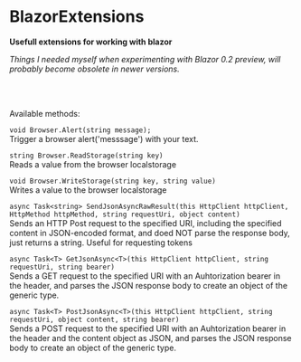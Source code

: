 # BlazorExtensions
**Usefull extensions for working with blazor**

*Things I needed myself when experimenting with Blazor 0.2 preview, will probably become obsolete in newer versions.*

<br/><br/>

Available methods:

```void Browser.Alert(string message);```<br/>
 Trigger a browser alert('messsage') with your text.

```string Browser.ReadStorage(string key)```<br/>
Reads a value from the browser localstorage

```void Browser.WriteStorage(string key, string value)```<br/>
 Writes a value to the browser localstorage


```async Task<string> SendJsonAsyncRawResult(this HttpClient httpClient, HttpMethod httpMethod, string requestUri, object content)```<br/>
Sends an HTTP Post request to the specified URI, including the specified content in JSON-encoded format, and doed NOT parse the response body, just returns a string. Useful for requesting tokens

```async Task<T> GetJsonAsync<T>(this HttpClient httpClient, string requestUri, string bearer) ```<br/>
       Sends a GET request to the specified URI with an Auhtorization bearer in the header, and parses the JSON response body to create an object of the generic type.


```async Task<T> PostJsonAsync<T>(this HttpClient httpClient, string requestUri, object content, string bearer) ```<br/>
       Sends a POST request to the specified URI with an Auhtorization bearer in the header and the content object as JSON, and parses the JSON response body to create an object of the generic type.
